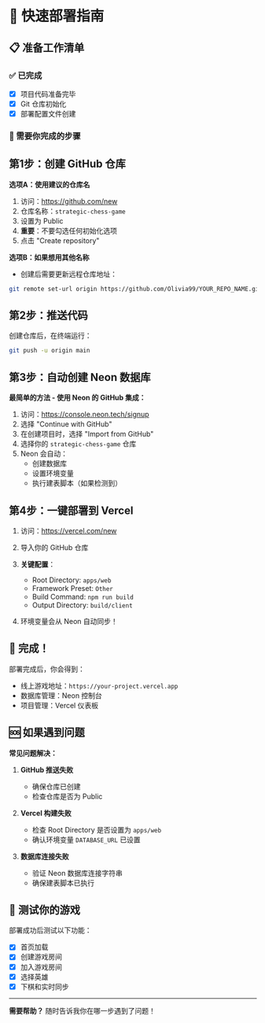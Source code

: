 # 🚀 快速部署指南

## 📋 准备工作清单

### ✅ 已完成
- [x] 项目代码准备完毕
- [x] Git 仓库初始化
- [x] 部署配置文件创建

### 🔲 需要你完成的步骤

## 第1步：创建 GitHub 仓库

**选项A：使用建议的仓库名**
1. 访问：https://github.com/new
2. 仓库名称：`strategic-chess-game`
3. 设置为 Public
4. **重要**：不要勾选任何初始化选项
5. 点击 "Create repository"

**选项B：如果想用其他名称**
- 创建后需要更新远程仓库地址：
```bash
git remote set-url origin https://github.com/Olivia99/YOUR_REPO_NAME.git
```

## 第2步：推送代码

创建仓库后，在终端运行：
```bash
git push -u origin main
```

## 第3步：自动创建 Neon 数据库

**最简单的方法 - 使用 Neon 的 GitHub 集成：**

1. 访问：https://console.neon.tech/signup
2. 选择 "Continue with GitHub"  
3. 在创建项目时，选择 "Import from GitHub"
4. 选择你的 `strategic-chess-game` 仓库
5. Neon 会自动：
   - 创建数据库
   - 设置环境变量
   - 执行建表脚本（如果检测到）

## 第4步：一键部署到 Vercel

1. 访问：https://vercel.com/new
2. 导入你的 GitHub 仓库
3. **关键配置**：
   - Root Directory: `apps/web`
   - Framework Preset: `Other`
   - Build Command: `npm run build`
   - Output Directory: `build/client`

4. 环境变量会从 Neon 自动同步！

## 🎉 完成！

部署完成后，你会得到：
- 线上游戏地址：`https://your-project.vercel.app`
- 数据库管理：Neon 控制台
- 项目管理：Vercel 仪表板

## 🆘 如果遇到问题

**常见问题解决：**

1. **GitHub 推送失败**
   - 确保仓库已创建
   - 检查仓库是否为 Public

2. **Vercel 构建失败**
   - 检查 Root Directory 是否设置为 `apps/web`
   - 确认环境变量 `DATABASE_URL` 已设置

3. **数据库连接失败**
   - 验证 Neon 数据库连接字符串
   - 确保建表脚本已执行

## 📱 测试你的游戏

部署成功后测试以下功能：
- [x] 首页加载
- [x] 创建游戏房间
- [x] 加入游戏房间  
- [x] 选择英雄
- [x] 下棋和实时同步

---

**需要帮助？** 随时告诉我你在哪一步遇到了问题！